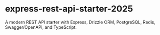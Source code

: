 # express-rest-api-starter-2025
A modern REST API starter with Express, Drizzle ORM, PostgreSQL, Redis, Swagger/OpenAPI, and TypeScript.
